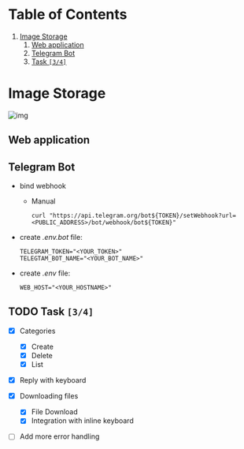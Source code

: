 
# Table of Contents

1.  [Image Storage](#orgadc4dc4)
    1.  [Web application](#orgc255650)
    2.  [Telegram Bot](#org2d47891)
    3.  [Task <code>[3/4]</code>](#org1f48c65)


<a id="orgadc4dc4"></a>

# Image Storage

![img](https://github.com/iliayar/image-storage/workflows/build/badge.svg)


<a id="orgc255650"></a>

## Web application


<a id="org2d47891"></a>

## Telegram Bot

-   bind webhook
    -   Manual 
        
            curl "https://api.telegram.org/bot${TOKEN}/setWebhook?url=<PUBLIC_ADDRESS>/bot/webhook/bot${TOKEN}"
-   create *.env.bot* file:
    
        TELEGRAM_TOKEN="<YOUR_TOKEN>"
        TELEGTAM_BOT_NAME="<YOUR_BOT_NAME>"
-   create *.env* file:
    
        WEB_HOST="<YOUR_HOSTNAME>"


<a id="org1f48c65"></a>

## TODO Task <code>[3/4]</code>

-   [X] Categories
    -   [X] Create
    -   [X] Delete
    -   [X] List
-   [X] Reply with keyboard
-   [X] Downloading files
    -   [X] File Download
    -   [X] Integration with inline keyboard
-   [ ] Add more error handling

